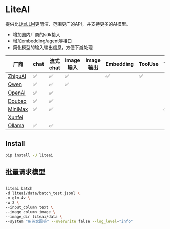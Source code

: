 # LiteAI

提供比[LiteLLM](https://github.com/BerriAI/litellm)更简洁、范围更广的API，并支持更多的AI模型。

- 增加国内厂商的sdk接入
- 增加embedding/agent等接口
- 简化模型的输入输出信息，方便下游处理

| 厂商                                                                                     | chat | 流式chat | Image输入 | Image输出 | Embedding | ToolUse | TTS | ASR |
| ---------------------------------------------------------------------------------------- | ---- | -------- | --------- | --------- | --------- | ------- | --- | --- |
| [ZhipuAI](https://open.bigmodel.cn/dev/api#glm-4)                                           | ✅   | ✅       | ✅        |           | ✅        | ✅      |     |     |
| [Qwen](https://help.aliyun.com/zh/dashscope/qwen-api-details)                               | ✅   | ✅       | ✅        |           |           |         |     |     |
| [OpenAI](https://platform.openai.com/docs/guides/chat-completions)                          | ✅   | ✅       |           |           |           |         |     |     |
| [Doubao](https://www.volcengine.com/docs/82379/1263482)                                     | ✅   | ✅       |           |           |           |         |     |     |
| [MiniMax](https://platform.minimaxi.com/document/Announcement?key=66701c5e1d57f38758d58180) | ✅   | ✅       |           |           |           |         | ✅  |     |
| [Xunfei](https://www.xfyun.cn/doc/asr/voicedictation/API.html)                              |      |          |           |           |           |         |     | ✅  |
| [Ollama](https://ollama.com/)                                                               | ✅   | ✅       |           |           |           |         |     |     |



## Install
```bash
pip install -U liteai
```

## 批量请求模型
```bash

liteai batch 
-d liteai/data/batch_test.jsonl \
-m glm-4v \
-w 2 \
--input_column text \
--image_column image \
--image_dir liteai/data \
--system "用英文回答" --overwrite false --log_level="info"
```

